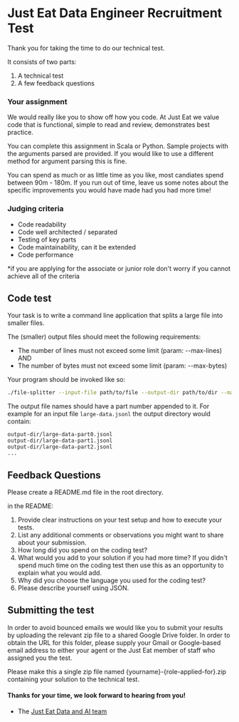 # Just Eat Data Engineer Recruitment Test
Thank you for taking the time to do our technical test.

It consists of two parts:

1. A technical test
1. A few feedback questions


### Your assignment

We would really like you to show off how you code. At Just Eat we value code that is functional, simple to read and review, demonstrates best practice.

You can complete this assignment in Scala or Python. Sample projects with the arguments parsed are provided. If you would like to use a different method for argument parsing this is fine.

You can spend as much or as little time as you like, most candiates spend between 90m - 180m. If you run out of time, leave us some notes about the specific improvements you would have made had you had more time!

### Judging criteria

* Code readability
* Code well architected / separated
* Testing of key parts 
* Code maintainability, can it be extended
* Code performance

 *if you are applying for the associate or junior role don't worry if you cannot achieve all of the criteria  


## Code test

Your task is to write a command line application that splits a large file into smaller files.

The (smaller) output files should meet the following requirements:

* The number of lines must not exceed some limit (param: --max-lines)
AND
* The number of bytes must not exceed some limit (param: --max-bytes)


Your program should be invoked like so:

```bash
./file-splitter --input-file path/to/file --output-dir path/to/dir --max-bytes 5 --max-lines 10000
```

The output file names should have a part number appended to it.  For example for an input file `large-data.jsonl` the output directory would contain:

```
output-dir/large-data-part0.jsonl
output-dir/large-data-part1.jsonl
output-dir/large-data-part2.jsonl
...
```

## Feedback Questions

Please create a README.md file in the root directory.

in the README:

1. Provide clear instructions on your test setup and how to execute your tests.
1. List any additional comments or observations you might want to share about your submission.
1. How long did you spend on the coding test?
1. What would you add to your solution if you had more time? If you didn't spend much time on the coding test then use this as an opportunity to explain what you would add.
1. Why did you choose the language you used for the coding test?
1. Please describe yourself using JSON.


## Submitting the test

In order to avoid bounced emails we would like you to submit your results by uploading the relevant zip file to a shared Google Drive folder. In order to obtain the URL for this folder, please supply your Gmail or Google-based email address to either your agent or the Just Eat member of staff who assigned you the test.

Please make this a single zip file named {yourname}-{role-applied-for}.zip containing your solution to the technical test.


#### Thanks for your time, we look forward to hearing from you!
- The [Just Eat Data and AI team](https://careers.just-eat.com/departments/data-and-ai)
